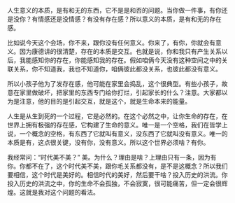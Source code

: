 人生意义的本质，是有和无的东西，它不是是和否的问题。当你做一件事，有你还是没你？有情感还是没情感？有没有存在感？所以意义的本质，是有和无的存在感。

比如说今天这个会场，你不来，跟你没有任何意义。你来了，有你，你就会有意义。因为康德讲的很清楚，存在的本质是交互。也就是说，你和我只有产生关系以后，我能感知你的存在，你能感知我的存在。假如咱俩今天没有这种空间之中的关联关系，你不知道我，我也不知道你，咱俩彼此都没关系，也彼此都没有意义。

所以小孩子他为了发存在感，他可能在家里会捣乱，这个很典型。有些小孩子，故意在家里做破坏，把家里的东西专门给你打烂，引起家长的什么？注意。大家都以为是注意，他的目的是引起交互，就是这个，就是生命本来的能量。

人生是从生到死的一个过程，它是必然的。在这个必然之中，让你生命的存在，在世界上拥有极强的存在感，它构建了生命的意义。唯一是一个空格，我们在哲学上说，一个概念的空格，有东西了它就叫有意义，没东西了它就叫没有意义。唯一的本质是有，这点很关键，没有你，没有意义。所以这个世界必须啥？有你。

我经常问：“时代美不美？” 美。为什么？理由是啥？上理由只有一条，因为有你。你都不在了，这个时代美不美，跟你毛关系都没有，是不是这概念？所以我们要相信，这个时代是美好的。相信时代的美好，然后要干啥？投入历史的洪流。你投入历史的洪流之中，你的生命不会孤独，不会寂寞，很可能痛苦，但一定会很辉煌。这就是我对这个问题的看法。
